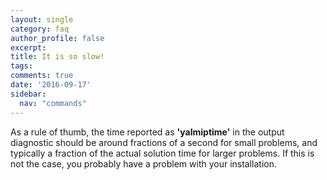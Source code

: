 ```yaml
---
layout: single
category: faq
author_profile: false
excerpt: 
title: It is so slow!
tags:
comments: true
date: '2016-09-17'
sidebar:
  nav: "commands"
---
```


As a rule of thumb, the time reported as **'yalmiptime'** in the output diagnostic should be around fractions of a second for small problems, and typically a fraction of the actual solution time for larger problems. If this is not the case, you probably have a problem with your installation.

